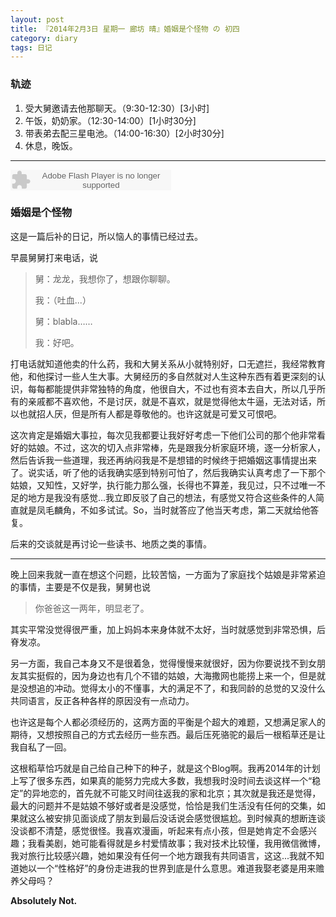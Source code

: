 ```yaml
---
layout: post
title: 『2014年2月3日 星期一 廊坊 晴』婚姻是个怪物 の 初四
category: diary
tags: 日记
---
```

### **轨迹**
1. 受大舅邀请去他那聊天。（9:30-12:30）[3小时]
2. 午饭，奶奶家。（12:30-14:00）[1小时30分]
3. 带表弟去配三星电池。（14:00-16:30）[2小时30分]
4. 休息，晚饭。

- - -
<embed src="http://www.xiami.com/widget/165819_1770059637/singlePlayer.swf" type="application/x-shockwave-flash" width="257" height="33" wmode="transparent">

### **婚姻是个怪物**
这是一篇后补的日记，所以恼人的事情已经过去。

早晨舅舅打来电话，说

>舅：龙龙，我想你了，想跟你聊聊。
>
>我：（吐血...）
>
>舅：blabla……
>
>我：好吧。
    
打电话就知道他卖的什么药，我和大舅关系从小就特别好，口无遮拦，我经常教育他，和他探讨一些人生大事。大舅经历的多自然就对人生这种东西有着更深刻的认识，每每都能提供非常独特的角度，他很自大，不过也有资本去自大，所以几乎所有的亲戚都不喜欢他，不是讨厌，就是不喜欢，就是觉得他太牛逼，无法对话，所以也就招人厌，但是所有人都是尊敬他的。也许这就是可爱又可恨吧。

这次肯定是婚姻大事拉，每次见我都要让我好好考虑一下他们公司的那个他非常看好的姑娘。不过，这次的切入点非常棒，先是跟我分析家庭环境，逐一分析家人，然后告诉我一些道理，我还再纳闷我是不是想错的时候终于把婚姻这事情提出来了。说实话，听了他的话我确实感到特别可怕了，然后我确实认真考虑了一下那个姑娘，又知性，又好学，执行能力那么强，长得也不算差，我见过，只不过唯一不足的地方是我没有感觉...我立即反驳了自己的想法，有感觉又符合这些条件的人简直就是凤毛麟角，不如多试试。So，当时就答应了他当天考虑，第二天就给他答复。

后来的交谈就是再讨论一些读书、地质之类的事情。

- - -

晚上回来我就一直在想这个问题，比较苦恼，一方面为了家庭找个姑娘是非常紧迫的事情，主要是不仅是我，舅舅也说

>你爸爸这一两年，明显老了。
    
其实平常没觉得很严重，加上妈妈本来身体就不太好，当时就感觉到非常恐惧，后脊发凉。

另一方面，我自己本身又不是很着急，觉得慢慢来就很好，因为你要说找不到女朋友其实挺假的，因为身边也有几个不错的姑娘，大海撒网也能捞上来一个，但是就是没想追的冲动。觉得太小的不懂事，大的满足不了，和我同龄的总觉的又没什么共同语言，反正各种各样的原因没有一点动力。

也许这是每个人都必须经历的，这两方面的平衡是个超大的难题，又想满足家人的期待，又想按照自己的方式去经历一些东西。最后压死骆驼的最后一根稻草还是让我自私了一回。

这根稻草恰巧就是自己给自己种下的种子，就是这个Blog啊。我再2014年的计划上写了很多东西，如果真的能努力完成大多数，我想我时没时间去谈这样一个“稳定”的异地恋的，首先就不可能又时间往返我的家和北京；其次就是我还是觉得，最大的问题并不是姑娘不够好或者是没感觉，恰恰是我们生活没有任何的交集，如果就这么被安排见面谈成了朋友到最后没话说会感觉很尴尬。到时候真的想断连谈没谈都不清楚，感觉很怪。我喜欢漫画，听起来有点小孩，但是她肯定不会感兴趣；我看美剧，她可能看得就是乡村爱情故事；我对技术比较懂，我用微信微博，我对旅行比较感兴趣，她如果没有任何一个地方跟我有共同语言，这这...我就不知道她以一个“性格好”的身份走进我的世界到底是什么意思。难道我娶老婆是用来赡养父母吗？

**Absolutely Not.**

